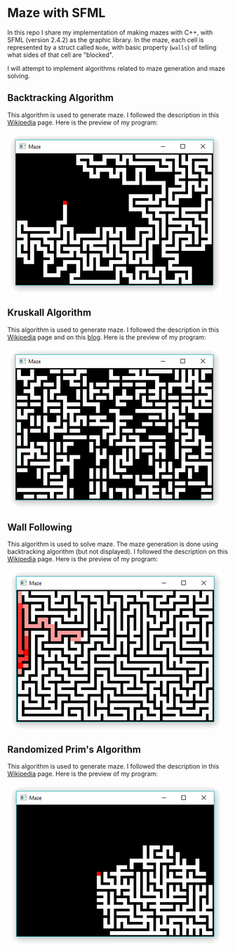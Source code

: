 # Maze with SFML

In this repo I share my implementation of making mazes with C++, with SFML (version 2.4.2) as the graphic library. In the maze, each cell is represented by a struct called `Node`, with basic property (`walls`) of telling what sides of that cell are "blocked".

I will attempt to implement algorithms related to maze generation and maze solving.

<!--
NOTE gif image size is 490x366
The program on preview has been slowed down
-->

## Backtracking Algorithm

This algorithm is used to generate maze. I followed the description in this [Wikipedia](https://en.wikipedia.org/wiki/Maze_generation_algorithm#Recursive_backtracker) page. Here is the preview of my program:

![recursive backtracking preview](./images/backtracking.gif)

## Kruskall Algorithm

This algorithm is used to generate maze. I followed the description in this [Wikipedia](https://en.wikipedia.org/wiki/Kruskal%27s_algorithm) page and on this [blog](http://weblog.jamisbuck.org/2011/1/3/maze-generation-kruskal-s-algorithm). Here is the preview of my program:

![kruskall preview](./images/kruskall.gif)

## Wall Following

This algorithm is used to solve maze. The maze generation is done using backtracking algorithm (but not displayed). I followed the description on this [Wikipedia](https://en.wikipedia.org/wiki/Maze_solving_algorithm#Wall_follower) page. Here is the preview of my program:

![wall following preview](./images/wallFollowing.gif)

## Randomized Prim's Algorithm

This algorithm is used to generate maze. I followed the description in this [Wikipedia](https://en.wikipedia.org/wiki/Maze_generation_algorithm#Randomized_Prim's_algorithm) page. Here is the preview of my program:

![randomized prim preview](./images/prim.gif)
